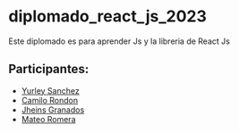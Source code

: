 # diplomado_react_js_2023

Este diplomado es para aprender Js y la libreria de React Js 

## Participantes:

- [Yurley Sanchez](https://github.com/Yursksf1)
- [Camilo Rondon](https://github.com/CamiloRondonDev)
- [Jheins Granados](https://github.com/jheins7)
- [Mateo Romera](https://github.com/gmateo404)
